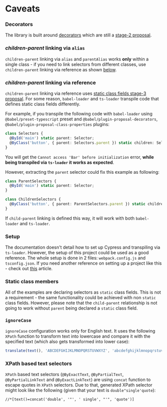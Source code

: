# Caveats

### Decorators

The library is built around [decorators](https://www.typescriptlang.org/docs/handbook/decorators.html) which are still a [stage-2 proposal](https://tc39.es/proposal-decorators/).

### _children-parent_ linking via `alias`

`children-parent` linking via `alias` and `parentAlias` works **only** within a single class - if you need to link selectors from different classes, use `children-parent` linking via reference as shown [below](/cypress-selectors/caveats#children-parent-linking-via-reference).

### _children-parent_ linking via reference

`children-parent` linking via reference uses [static class fields stage-3 proposal](https://tc39.es/proposal-static-class-features/). For some reason, `babel-loader` and `ts-loader` transpile code that defines static class fields differently.

For example, if you transpile the following code with `babel-loader` using `@babel/preset-typescript` preset and `@babel/plugin-proposal-decorators`, `@babel/plugin-proposal-class-properties` plugins:

```typescript
class Selectors {
  @ById('main') static parent: Selector;
  @ByClass('button', { parent: Selectors.parent }) static children: Selector;
}
```

You will get the `Cannot access 'Bar' before initialization` error, **while being transpiled via `ts-loader` it works as expected**.

However, extracting the `parent` selector could fix this example as following:

```typescript
class ParentSelectors {
  @ById('main') static parent: Selector;
}

class ChildrenSelectors {
  @ByClass('button', { parent: ParentSelectors.parent }) static children: Selector;
}
```

If `child-parent` linking is defined this way, it will work with both `babel-loader` and `ts-loader`.

### Setup

The documentation doesn't detail how to set up Cypress and transpiling via `ts-loader`. However, the setup of this project could be used as a good reference. The whole setup is done in 2 files: `webpack.config.js` and `tsconfig.json`. If you need another reference on setting up a project like this - check out [this](https://glebbahmutov.com/blog/use-typescript-with-cypress/) article.

### Static class members

All of the examples are declaring selectors as `static` class fields. This is not a requirement - the same functionality could be achieved with non `static` class fields. However, please note that the `child-parent` relationship is not going to work without `parent` being declared a `static` class field.

### `ignoreCase`

`ignoreCase` configuration works only for English text. It uses the following `XPath` function to transform text into lowercase and compare it with the specified text (which also gets transformed into lower case):

```typescript
translate(text(), 'ABCDEFGHIJKLMNOPQRSTUVWXYZ', 'abcdefghijklmnopqrstuvwxyz');
```

### XPath based text selectors

`XPath` based text selectors (`@ByExactText`, `@ByPartialText`, `@ByPartialLinkText` and `@ByExactLinkText`) are using `concat` function to escape quotes in `XPath` selectors. Due to that, generated XPath selector might look like the following (given that your text is `double"single'quote`):

```text
//*[text()=concat('double', '"', ' single', "'", 'quote')]
```
